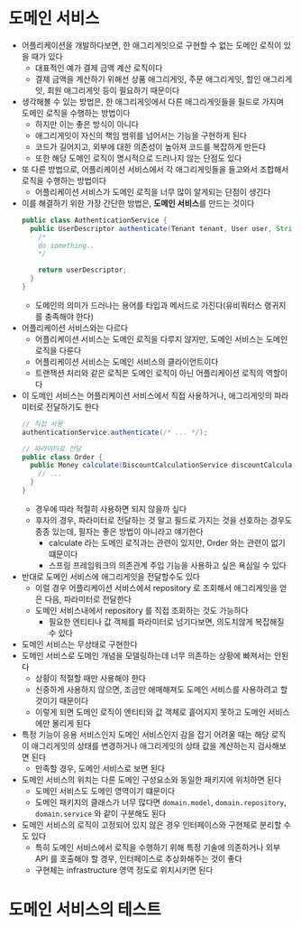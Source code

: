 # 도메인 서비스
- 어플리케이션을 개발하다보면, 한 애그리게잇으로 구현할 수 없는 도메인 로직이 있을 때가 있다
  - 대표적인 예가 결제 금액 계산 로직이다
  - 결제 금액을 계산하기 위해선 상품 애그리게잇, 주문 애그리게잇, 할인 애그리게잇, 회원 애그리게잇 등이 필요하기 때문이다
- 생각해볼 수 있는 방법은, 한 애그리게잇에서 다른 애그리게잇들을 필드로 가지며 도메인 로직을 수행하는 방법이다 
  - 하지만 이는 좋은 방식이 아니다
  - 애그리게잇이 자신의 책임 범위를 넘어서는 기능을 구현하게 된다
  - 코드가 길어지고, 외부에 대한 의존성이 높아져 코드를 복잡하게 만든다
  - 또한 해당 도메인 로직이 명시적으로 드러나지 않는 단점도 있다
- 또 다른 방법으로, 어플리케이션 서비스에서 각 애그리게잇들을 들고와서 조합해서 로직을 수행하는 방법이다
  - 어플리케이션 서비스가 도메인 로직을 너무 많이 알게되는 단점이 생긴다
- 이를 해결하기 위한 가장 간단한 방법은, **도메인 서비스**를 만드는 것이다
  ```java
  public class AuthenticationService {
    public UserDescriptor authenticate(Tenant tenant, User user, String password) {
      /*
      do something..
      */

      return userDescriptor;
    }
  }
  ```
  - 도메인의 의미가 드러나는 용어를 타입과 메서드로 가진다(유비쿼터스 랭귀지를 충족해야 한다)
- 어플리케이션 서비스와는 다르다
  - 어플리케이션 서비스는 도메인 로직을 다루지 않지만, 도메인 서비스는 도메인 로직을 다룬다
  - 어플리케이션 서비스는 도메인 서비스의 클라이언트이다
  - 트랜잭션 처리와 같은 로직은 도메인 로직이 아닌 어플리케이션 로직의 역할이다
- 이 도메인 서비스는 어플리케이션 서비스에서 직접 사용하거나, 애그리게잇의 파라미터로 전달하기도 한다
  ```java
  // 직접 사용
  authenticationService.authenticate(/* ... */);

  // 파라미터로 전달
  public class Order {
    public Money calculate(DiscountCalculationService discountCalculationSvc, /* ... */) {
      // ...
    }
  }
  ```
  - 경우에 따라 적절히 사용하면 되지 않을까 싶다
  - 후자의 경우, 파라미터로 전달하는 것 말고 필드로 가지는 것을 선호하는 경우도 종종 있는데, 필자는 좋은 방법이 아니라고 얘기한다
    - calculate 라는 도메인 로직과는 관련이 있지만, Order 와는 관련이 없기 떄문이다
    - 스프링 프레임워크의 의존관계 주입 기능을 사용하고 싶은 욕심일 수 있다
- 반대로 도메인 서비스에 애그리게잇을 전달할수도 있다
  - 이럴 경우 어플리케이션 서비스에서 repository 로 조회해서 애그리게잇을 얻은 다음, 파라미터로 전달한다
  - 도메인 서비스내에서 repository 를 직접 조회하는 것도 가능하다
    - 필요한 엔티티나 값 객체를 파라미터로 넘기다보면, 의도치않게 복잡해질 수 있다
- 도메인 서비스는 무상태로 구현한다
- 도메인 서비스로 도메인 개념을 모델링하는데 너무 의존하는 상황에 빠져서는 안된다
  - 상황이 적절할 때만 사용해야 한다
  - 신중하게 사용하지 않으면, 조금만 애매해져도 도메인 서비스를 사용하려고 할 것이기 때문이다
  - 이렇게 되면 도메인 로직이 엔티티와 값 객체로 흩어지지 못하고 도메인 서비스에만 몰리게 된다
- 특정 기능이 응용 서비스인지 도메인 서비스인지 감을 잡기 어려울 때는 해당 로직이 애그리게잇의 상태를 변경하거나 애그리게잇의 상태 값을 계산하는지 검사해보면 된다
  - 만족할 경우, 도메인 서비스로 보면 된다
- 도메인 서비스의 위치는 다른 도메인 구성요소와 동일한 패키지에 위치하면 된다
  - 도메인 서비스도 도메인 영역이기 떄문이다
  - 도메인 패키지의 클래스가 너무 많다면 `domain.model`, `domain.repository`, `domain.service` 와 같이 구분해도 된다
- 도메인 서비스의 로직이 고정되어 있지 않은 경우 인터페이스와 구현체로 분리할 수도 있다
  - 특히 도메인 서비스에서 로직을 수행하기 위해 특정 기술에 의존하거나 외부 API 를 호출해야 할 경우, 인터페이스로 추상화해주는 것이 좋다
  - 구현체는 infrastructure 영역 정도로 위치시키면 된다

# 도메인 서비스의 테스트
